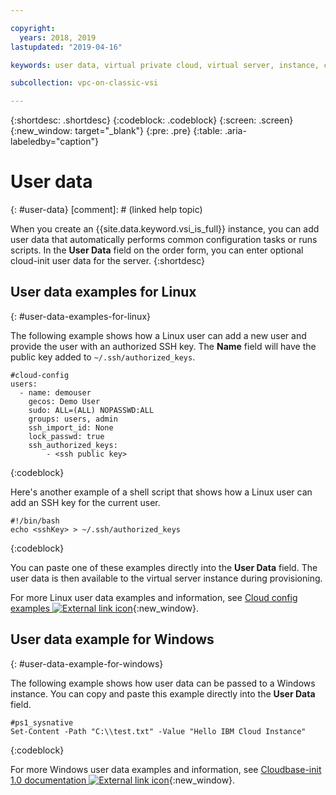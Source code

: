 ```yaml
---

copyright:
  years: 2018, 2019
lastupdated: "2019-04-16"

keywords: user data, virtual private cloud, virtual server, instance, configuration task, script

subcollection: vpc-on-classic-vsi

---
```


{:shortdesc: .shortdesc}
{:codeblock: .codeblock}
{:screen: .screen}
{:new_window: target="_blank"}
{:pre: .pre}
{:table: .aria-labeledby="caption"}

# User data
{: #user-data}
[comment]: # (linked help topic)

When you create an {{site.data.keyword.vsi_is_full}} instance, you can add user data that automatically performs common configuration tasks or runs scripts. In the **User Data** field on the order form, you can enter optional cloud-init user data for the server.
{:shortdesc}

## User data examples for Linux 
{: #user-data-examples-for-linux}

The following example shows how a Linux user can add a new user and provide the user with an authorized SSH key. The **Name** field will have the public key added to `~/.ssh/authorized_keys`. 

```
#cloud-config
users:
  - name: demouser
    gecos: Demo User
    sudo: ALL=(ALL) NOPASSWD:ALL
    groups: users, admin
    ssh_import_id: None
    lock_passwd: true
    ssh_authorized_keys:
        - <ssh public key>
```
{:codeblock}

Here's another example of a shell script that shows how a Linux user can add an SSH key for the current user.

```
#!/bin/bash
echo <sshKey> > ~/.ssh/authorized_keys
```
{:codeblock}

You can paste one of these examples directly into the **User Data** field. The user data is then available to the virtual server instance during provisioning. 

For more Linux user data examples and information, see [Cloud config examples ![External link icon](../icons/launch-glyph.svg "External link icon")](https://cloudinit.readthedocs.io/en/18.5/topics/examples.html){:new_window}.

## User data example for Windows
{: #user-data-example-for-windows}

The following example shows how user data can be passed to a Windows instance. You can copy and paste this example directly into the **User Data** field.

```
#ps1_sysnative
Set-Content -Path "C:\\test.txt" -Value "Hello IBM Cloud Instance"
```
{:codeblock}

For more Windows user data examples and information, see [Cloudbase-init 1.0 documentation ![External link icon](../icons/launch-glyph.svg "External link icon")](https://cloudbase-init.readthedocs.io/en/latest/userdata.html){:new_window}.
